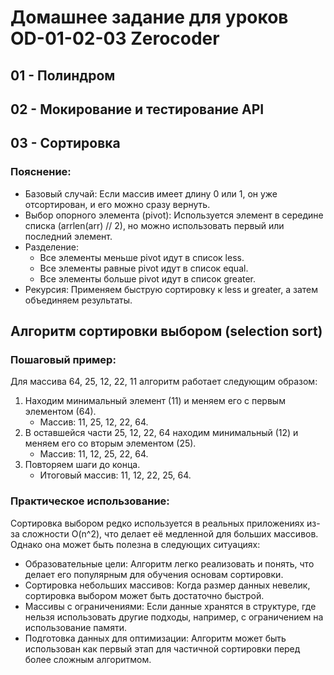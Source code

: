 # Домашнее задание для уроков OD-01-02-03 Zerocoder

## 01 - Полиндром
## 02 - Мокирование и тестирование API
## 03 - Сортировка

### Пояснение:
- Базовый случай: Если массив имеет длину 0 или 1, он уже отсортирован, и его можно сразу вернуть.
- Выбор опорного элемента (pivot): Используется элемент в середине списка (arrlen(arr) // 2), но можно использовать первый или последний элемент.
- Разделение:
  - Все элементы меньше pivot идут в список less.
  - Все элементы равные pivot идут в список equal.
  - Все элементы больше pivot идут в список greater.
- Рекурсия: Применяем быструю сортировку к less и greater, а затем объединяем результаты.

## Алгоритм сортировки выбором (selection sort)

### Пошаговый пример:
Для массива 64, 25, 12, 22, 11 алгоритм работает следующим образом:
1. Находим минимальный элемент (11) и меняем его с первым элементом (64).
   - Массив: 11, 25, 12, 22, 64.
2. В оставшейся части 25, 12, 22, 64 находим минимальный (12) и меняем его со вторым элементом (25).
   - Массив: 11, 12, 25, 22, 64.
3. Повторяем шаги до конца.
   - Итоговый массив: 11, 12, 22, 25, 64.

### Практическое использование:
Сортировка выбором редко используется в реальных приложениях из-за сложности O(n^2), что делает её медленной для больших массивов. Однако она может быть полезна в следующих ситуациях:

- Образовательные цели: Алгоритм легко реализовать и понять, что делает его популярным для обучения основам сортировки.
- Сортировка небольших массивов: Когда размер данных невелик, сортировка выбором может быть достаточно быстрой.
- Массивы с ограничениями: Если данные хранятся в структуре, где нельзя использовать другие подходы, например, с ограничением на использование памяти.
- Подготовка данных для оптимизации: Алгоритм может быть использован как первый этап для частичной сортировки перед более сложным алгоритмом.
